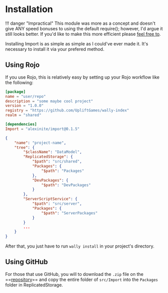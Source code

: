 # Installation

!!! danger "Impractical"
    This module was more as a concept and doesn't give ANY speed bonuses to using the default require(); however, I'd argue it still looks better. If you'd like to make this more efficient please [feel free to](https://github.com/alexinite/WallyPackages/fork).

Installing Import is as simple as simple as I could've ever made it. It's necessary to install it via your prefered method.

## Using Rojo

If you use Rojo, this is relatively easy by setting up your Rojo workflow like the following:

``` toml title="wally.toml" hl_lines="10"
[package]
name = "user/repo"
description = "some maybe cool project"
version = "1.0.0"
registry = "https://github.com/UpliftGames/wally-index"
realm = "shared"

[dependencies]
Import = "alexinite/import@0.1.5"
```

``` json title="default.project.json" linenums="1" hl_lines="7 8 9 10 11 12 16 17 18"
{
    "name": "project-name",
    "tree": {
        "$className": "DataModel",
        "ReplicatedStorage": {
            "$path": "src/shared",
            "Packages": {
                "$path": "Packages"
            },
            "DevPackages": {
                "$path": "DevPackages"
            }
        },
        "ServerScriptService": {
            "$path": "src/server",
            "Packages": {
                "$path": "ServerPackages"
            }
        }
        ...
    }
}
```

After that, you just have to run `wally install` in your project's directory.

## Using GitHub

For those that use GitHub, you will to download the `.zip` file on the ==[repository](https://github.com/alexinite/WallyPackages)== and copy the entire folder of `src/Import` into the `Packages` folder in ReplicatedStorage.
